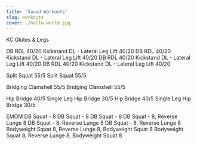```yaml
---
title: 'Saved Workouts'
slug: workouts
cover: ./hello-world.jpg
---
```


KC Glutes & Legs

DB RDL 40/20
Kickstand DL - Lateral Leg Lift 40/20
DB RDL 40/20
Kickstand DL - Lateral Leg Lift 40/20
DB RDL 40/20
Kickstand DL - Lateral Leg Lift 40/20
DB RDL 40/20
Kickstand DL - Lateral Leg Lift 40/20

Split Squat 55/5
Split Squat 55/5

Bridging Clamshell 55/5
Bridging Clamshell 55/5

Hip Bridge 40/5
Single Leg Hip Bridge 30/5
Hip Bridge 40/5
Single Leg Hip Bridge 30/5

EMOM
DB Squat - 8
DB Squat - 8
DB Squat - 8
DB Squat - 8, Reverse Lunge 8
DB Squat - 8, Reverse Lunge 8
DB Squat - 8, Reverse Lunge 8
Bodyweight Squat 8, Reverse Lunge 8, Bodyweight Squat 8
Bodyweight Squat 8, Reverse Lunge 8, Bodyweight Squat 8